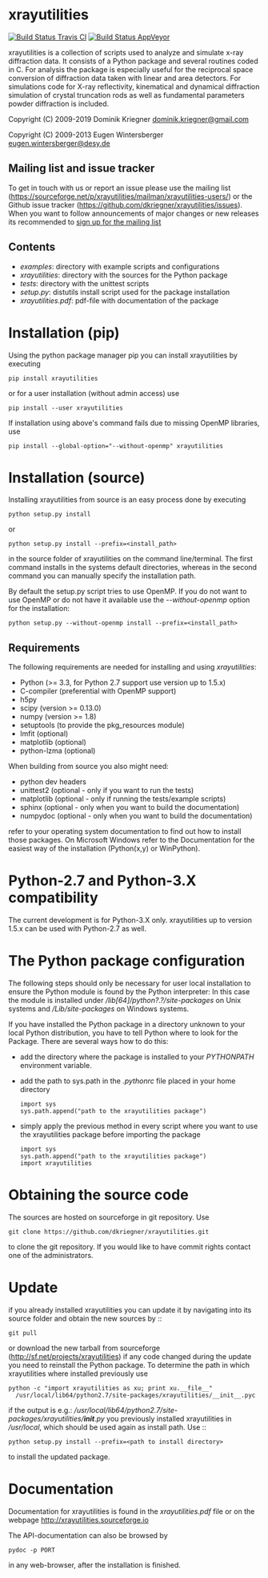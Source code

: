 xrayutilities
=============

[![Build
Status Travis CI](https://travis-ci.com/dkriegner/xrayutilities.svg?branch=master)](https://travis-ci.com/dkriegner/xrayutilities)
[![Build Status AppVeyor](https://ci.appveyor.com/api/projects/status/t8cb5jj0atklxay3/branch/master?svg=true)](https://ci.appveyor.com/project/dkriegner/xrayutilities)


xrayutilities is a collection of scripts used to analyze and simulate x-ray
diffraction data.  It consists of a Python package and several routines coded
in C. For analysis the package is especially useful for the reciprocal space
conversion of diffraction data taken with linear and area detectors. For
simulations code for X-ray reflectivity, kinematical and dynamical diffraction
simulation of crystal truncation rods as well as fundamental parameters powder
diffraction is included.


Copyright (C) 2009-2019 Dominik Kriegner <dominik.kriegner@gmail.com>

Copyright (C) 2009-2013 Eugen Wintersberger <eugen.wintersberger@desy.de>


Mailing list and issue tracker
------------------------------

To get in touch with us or report an issue please use the mailing list
(https://sourceforge.net/p/xrayutilities/mailman/xrayutilities-users/) or the
Github issue tracker (https://github.com/dkriegner/xrayutilities/issues). When
you want to follow announcements of major changes or new releases its
recommended to [sign up for the mailing
list](https://sourceforge.net/projects/xrayutilities/lists/xrayutilities-users)


Contents
--------

* *examples*:           directory with example scripts and configurations
* *xrayutilities*:      directory with the sources for the Python package
* *tests*:              directory with the unittest scripts
* *setup.py*:           distutils install script used for the package installation
* *xrayutilities.pdf*:  pdf-file with documentation of the package


Installation (pip)
==================
Using the python package manager pip you can install xrayutilities by executing

    pip install xrayutilities

or for a user installation (without admin access) use

    pip install --user xrayutilities

If installation using above's command fails due to missing OpenMP libraries, use

    pip install --global-option="--without-openmp" xrayutilities


Installation (source)
=====================
Installing xrayutilities from source is an easy process done by executing

    python setup.py install

or

    python setup.py install --prefix=<install_path>

in the source folder of xrayutilities on the command line/terminal.  The first
command installs in the systems default directories, whereas in the second
command you can manually specify the installation path.

By default the setup.py script tries to use OpenMP. If you do not want to use
OpenMP or do not have it available use the *--without-openmp* option for the
installation:

    python setup.py --without-openmp install --prefix=<install_path>

Requirements
------------
The following requirements are needed for installing and using *xrayutilities*:

- Python (>= 3.3, for Python 2.7 support use version up to 1.5.x)
- C-compiler (preferential with OpenMP support)
- h5py
- scipy (version >= 0.13.0)
- numpy (version >= 1.8)
- setuptools (to provide the pkg_resources module)
- lmfit (optional)
- matplotlib (optional)
- python-lzma (optional)

When building from source you also might need:

- python dev headers
- unittest2 (optional - only if you want to run the tests)
- matplotlib (optional - only if running the tests/example scripts)
- sphinx (optional - only when you want to build the documentation)
- numpydoc (optional - only when you want to build the documentation)

refer to your operating system documentation to find out how to install
those packages. On Microsoft Windows refer to the Documentation for the
easiest way of the installation (Python(x,y) or WinPython).

Python-2.7 and Python-3.X compatibility
=======================================

The current development is for Python-3.X only. xrayutilities up to version
1.5.x can be used with Python-2.7 as well.

The Python package configuration
================================

The following steps should only be necessary for user local installation to
ensure the Python module is found by the Python interpreter:
In this case the module is installed under
*<prefix>/lib[64]/python?.?/site-packages* on Unix systems and
*<prefix>/Lib/site-packages* on Windows systems.

If you have installed the Python package in a directory unknown to your local
Python distribution, you have to tell Python where to look for the Package.
There are several ways how to do this:

- add the directory where the package is installed to your
  *PYTHONPATH* environment variable.

- add the path to sys.path in the *.pythonrc* file placed in your home
  directory

      import sys
      sys.path.append("path to the xrayutilities package")

- simply apply the previous method in every script where you want to
  use the xrayutilities package before importing the package

      import sys
      sys.path.append("path to the xrayutilities package")
      import xrayutilities

Obtaining the source code
=========================

The sources are hosted on sourceforge in git repository.
Use

    git clone https://github.com/dkriegner/xrayutilities.git

to clone the git repository. If you would like to have commit rights
contact one of the administrators.

Update
======

if you already installed xrayutilities you can update it by navigating into
its source folder and obtain the new sources by ::

    git pull

or download the new tarball from sourceforge
(http://sf.net/projects/xrayutilities) if any code changed during the update you
need to reinstall the Python package.  To determine the path in which
xrayutilities where installed previously use

    python -c "import xrayutilities as xu; print xu.__file__"
      /usr/local/lib64/python2.7/site-packages/xrayutilities/__init__.pyc

if the output is e.g.: */usr/local/lib64/python2.7/site-packages/xrayutilities/__init__.py*
you previously installed xrayutilities in */usr/local*, which should be used
again as install path. Use ::

    python setup.py install --prefix=<path to install directory>

to install the updated package.


Documentation
=============

Documentation for xrayutilities is found in the *xrayutilities.pdf* file or on the
webpage http://xrayutilities.sourceforge.io

The API-documentation can also be browsed by

    pydoc -p PORT

in any web-browser, after the installation is finished.
